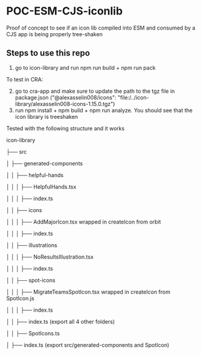 # POC-ESM-CJS-iconlib
Proof of concept to see if an icon lib compiled into ESM and consumed by a CJS app is being properly tree-shaken

## Steps to use this repo

1. go to icon-library and run npm run build + npm run pack

To test in CRA: 

2. go to cra-app and make sure to update the path to the tgz file in package.json ("@alexasselin008/icons": "file:/../icon-library/alexasselin008-icons-1.15.0.tgz")
3. run npm install + npm build + npm run analyze. You should see that the icon library is treeshaken

Tested with the following structure and it works

icon-library

├── src

│   ├── generated-components

│   │   ├── helpful-hands

│   │   │   ├── HelpfulHands.tsx

│   │   │   ├── index.ts

│   │   ├── icons

│   │   │   ├── AddMajorIcon.tsx wrapped in createIcon  from orbit

│   │   │   ├── index.ts

│   │   ├── illustrations

│   │   │   ├── NoResultsIllustration.tsx

│   │   │   ├── index.ts

│   │   ├── spot-icons

│   │   │   ├── MigrateTeamsSpotIcon.tsx wrapped in createIcon from SpotIcon.js

│   │   │   ├── index.ts

│   │   ├── index.ts (export all 4 other folders)

│   │   ├── SpotIcons.ts 

│   ├── index.ts (export src/generated-components and SpotIcon)
